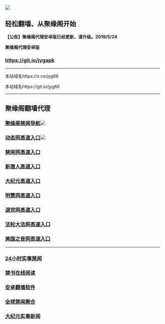 ![](https://raw.githubusercontent.com/hao369/a/master/j.jpg)



## 轻松翻墙、从聚缘阁开始



**【公告】聚缘阁代理安卓版已经更新，请升级。2019/5/24**

 
**聚缘阁代理安卓版**
### https://git.io/jygapk  

***

本站域名https://x.co/jyg66 

本站域名https://git.io/jyg66



***




## 聚缘阁翻墙代理 

### [聚缘阁禁闻导航](http://a33eewge.ser6.shekocountryclub.com/dh)![](https://raw.githubusercontent.com/hao369/a/master/tj.gif)

### [动态网高速入口](http://a33ee23edeg.ser6.shekocountryclub.com/6/4324232/543)![](https://raw.githubusercontent.com/hao369/a/master/jygdl.gif)



### [禁闻网高速入口](http://iii75.cn/zDGQME)

### [新唐人高速入口](http://a333re5edg.ser6.shekocountryclub.com/6/4324232/5)

### [大纪元高速入口](http://a2353e2deg.ser6.shekocountryclub.com/6/4324232/7)

### [明慧网高速入口](http://ac54cdeedeg.ser6.shekocountryclub.com/6/4324232/3)

### [退党网高速入口](http://a12354edge.ser6.shekocountryclub.com/6/4324232/8)

### [法轮大法网高速入口](http://a1q45wgede.ser6.shekocountryclub.com/6/4324232/15)

### [美国之音网高速入口](http://as33453gved4.ser6.shekocountryclub.com/6/4324232/18)



***






### [24小时实事禁闻](https://git.io/fj3Go)

### [禁书在线阅读](https://github.com/txyzum203/djy/blob/master/gb/9p.md?flntdtv#1)


### [安卓翻墙软件](https://git.io/afq)

### [全球禁闻聚合](https://github.com/gfw-breaker/banned-news1/blob/master/README.md)

### [大纪元实事新闻](https://git.io/fjmgE)






